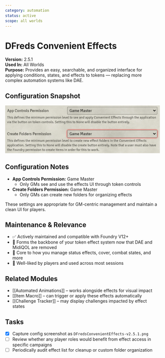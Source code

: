 ```yaml
---
category: automation
status: active
scope: all worlds
---
```


# DFreds Convenient Effects

**Version:** 2.5.1  
**Used In:** All Worlds  
**Purpose:** Provides an easy, searchable, and organized interface for applying conditions, states, and effects to tokens — replacing more complex automation systems like DAE.

## Configuration Snapshot

![DFreds Convenient Effects Settings v7.4.2](./DFredsConvenientEffects-v7.4.2.png)

## Configuration Notes

- **App Controls Permission:** Game Master
  - Only GMs see and use the effects UI through token controls
- **Create Folders Permission:** Game Master
  - Only GMs can create new folders for organizing effects

These settings are appropriate for GM-centric management and maintain a clean UI for players.

## Maintenance & Relevance

- ✅ Actively maintained and compatible with Foundry V12+
- 🧠 Forms the backbone of your token effect system now that DAE and MidiQOL are removed
- 🧭 Core to how you manage status effects, cover, combat states, and more
- 💬 Well-liked by players and used across most sessions

## Related Modules

- [[Automated Animations]] – works alongside effects for visual impact
- [[Item Macro]] – can trigger or apply these effects automatically
- [[Challenge Tracker]] – may display challenges impacted by effect states

## Tasks

- [x] Capture config screenshot as `DFredsConvenientEffects-v2.5.1.png`
- [ ] Review whether any player roles would benefit from effect access in specific campaigns
- [ ] Periodically audit effect list for cleanup or custom folder organization
